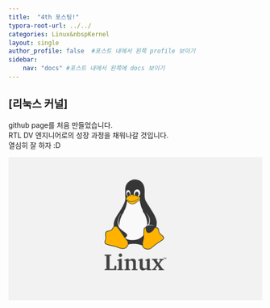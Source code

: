 ```yaml
---
title:  "4th 포스팅!"
typora-root-url: ../../
categories: Linux&nbspKernel
layout: single
author_profile: false  #포스트 내에서 왼쪽 profile 보이기
sidebar:
    nav: "docs" #포스트 내에서 왼쪽에 docs 보이기
---
```


## [리눅스 커널]

github page를 처음 만들었습니다.  
RTL DV 엔지니어로의 성장 과정을 채워나갈 것입니다.  
열심히 잘 하자 :D

<img src= "/images/2024-08-26-4th/linux penguin.png">